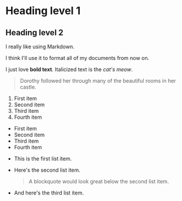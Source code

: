 # Heading level 1

## Heading level 2

I really like using Markdown.

I think I'll use it to format all of my documents from now on.

I just love **bold text**.
Italicized text is the _cat's meow_.

> Dorothy followed her through many of the beautiful rooms in her castle.

1. First item
2. Second item
3. Third item
4. Fourth item

- First item
- Second item
- Third item
- Fourth item

* This is the first list item.
* Here's the second list item.

  > A blockquote would look great below the second list item.

* And here's the third list item.
